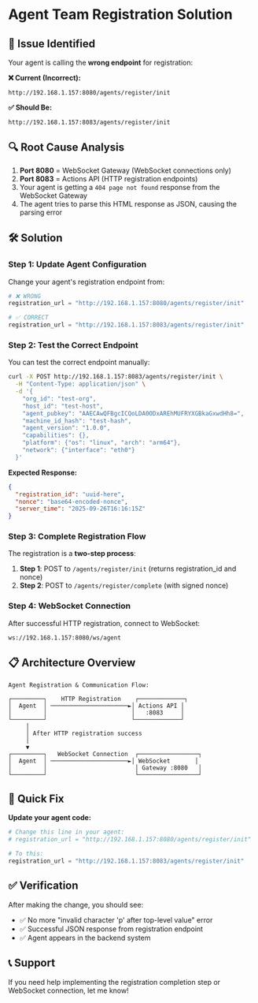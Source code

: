 # Agent Team Registration Solution

## 🚨 Issue Identified

Your agent is calling the **wrong endpoint** for registration:

**❌ Current (Incorrect):**
```
http://192.168.1.157:8080/agents/register/init
```

**✅ Should Be:**
```
http://192.168.1.157:8083/agents/register/init
```

## 🔍 Root Cause Analysis

1. **Port 8080** = WebSocket Gateway (WebSocket connections only)
2. **Port 8083** = Actions API (HTTP registration endpoints)
3. Your agent is getting a `404 page not found` response from the WebSocket Gateway
4. The agent tries to parse this HTML response as JSON, causing the parsing error

## 🛠️ Solution

### Step 1: Update Agent Configuration

Change your agent's registration endpoint from:
```python
# ❌ WRONG
registration_url = "http://192.168.1.157:8080/agents/register/init"

# ✅ CORRECT  
registration_url = "http://192.168.1.157:8083/agents/register/init"
```

### Step 2: Test the Correct Endpoint

You can test the correct endpoint manually:

```bash
curl -X POST http://192.168.1.157:8083/agents/register/init \
  -H "Content-Type: application/json" \
  -d '{
    "org_id": "test-org",
    "host_id": "test-host", 
    "agent_pubkey": "AAECAwQFBgcICQoLDA0ODxAREhMUFRYXGBkaGxwdHh8=",
    "machine_id_hash": "test-hash",
    "agent_version": "1.0.0",
    "capabilities": {},
    "platform": {"os": "linux", "arch": "arm64"},
    "network": {"interface": "eth0"}
  }'
```

**Expected Response:**
```json
{
  "registration_id": "uuid-here",
  "nonce": "base64-encoded-nonce", 
  "server_time": "2025-09-26T16:16:15Z"
}
```

### Step 3: Complete Registration Flow

The registration is a **two-step process**:

1. **Step 1**: POST to `/agents/register/init` (returns registration_id and nonce)
2. **Step 2**: POST to `/agents/register/complete` (with signed nonce)

### Step 4: WebSocket Connection

After successful HTTP registration, connect to WebSocket:
```
ws://192.168.1.157:8080/ws/agent
```

## 📋 Architecture Overview

```
Agent Registration & Communication Flow:

┌─────────┐    HTTP Registration    ┌─────────────┐
│  Agent  │ ──────────────────────►│ Actions API │
│         │                        │   :8083     │
└─────────┘                        └─────────────┘
     │
     │ After HTTP registration success
     │
     ▼
┌─────────┐   WebSocket Connection  ┌─────────────────┐
│  Agent  │ ──────────────────────►│ WebSocket       │
│         │                         │ Gateway :8080   │
└─────────┘                         └─────────────────┘
```

## 🔧 Quick Fix

**Update your agent code:**

```python
# Change this line in your agent:
# registration_url = "http://192.168.1.157:8080/agents/register/init"

# To this:
registration_url = "http://192.168.1.157:8083/agents/register/init"
```

## ✅ Verification

After making the change, you should see:
- ✅ No more "invalid character 'p' after top-level value" error
- ✅ Successful JSON response from registration endpoint
- ✅ Agent appears in the backend system

## 📞 Support

If you need help implementing the registration completion step or WebSocket connection, let me know!
